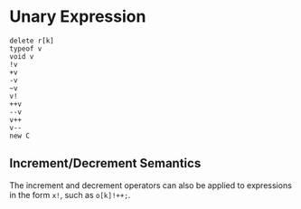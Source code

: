 # Unary Expression

```
delete r[k]
typeof v
void v
!v
+v
-v
~v
v!
++v
--v
v++
v--
new C
```

## Increment/Decrement Semantics

The increment and decrement operators can also be applied to expressions in the form `x!`, such as `o[k]!++;`.